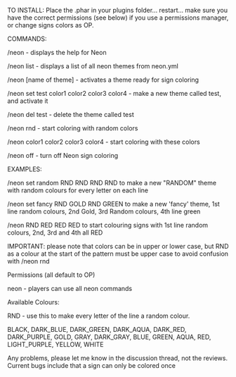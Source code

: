 TO INSTALL: Place the .phar in your plugins folder... restart... make sure you have the correct permissions (see below) if you use a permissions manager, or change signs colors as OP.

COMMANDS:

/neon - displays the help for Neon

/neon list - displays a list of all neon themes from neon.yml

/neon [name of theme] - activates a theme ready for sign coloring

/neon set test color1 color2 color3 color4 - make a new theme called test, and activate it

/neon del test - delete the theme called test

/neon rnd - start coloring with random colors

/neon color1 color2 color3 color4 - start coloring with these colors

/neon off - turn off Neon sign coloring

EXAMPLES:


/neon set random RND RND RND RND to make a new "RANDOM" theme with random colours for every letter on each line

/neon set fancy RND GOLD RND GREEN to make a new 'fancy' theme, 1st line random colours, 2nd Gold, 3rd Random colours, 4th line green

/neon RND RED RED RED to start colouring signs with 1st line random colours, 2nd, 3rd and 4th all RED


IMPORTANT: please note that colors can be in upper or lower case, but RND as a colour at the start of the pattern must be upper case to avoid confusion with /neon rnd


Permissions (all default to OP)

neon - players can use all neon commands

Available Colours:

RND - use this to make every letter of the line a random colour.

BLACK, DARK_BLUE, DARK_GREEN, DARK_AQUA, DARK_RED, DARK_PURPLE, GOLD, GRAY, DARK_GRAY, BLUE, GREEN, AQUA, RED, LIGHT_PURPLE, YELLOW, WHITE

Any problems, please let me know in the discussion thread, not the reviews.
Current bugs include that a sign can only be colored once

